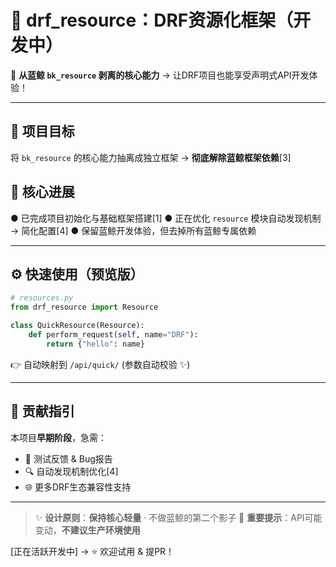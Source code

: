 # 🚧 drf_resource：DRF资源化框架（开发中）

🌟 **从蓝鲸 `bk_resource` 剥离的核心能力** → 让DRF项目也能享受声明式API开发体验！

---

## 🌱 项目目标

将 `bk_resource` 的核心能力抽离成独立框架 → **彻底解除蓝鲸框架依赖**[3]



## 🚀 核心进展

● 已完成项目初始化与基础框架搭建[1]
● 正在优化 `resource` 模块自动发现机制 → 简化配置[4]
● 保留蓝鲸开发体验，但去掉所有蓝鲸专属依赖

---

## ⚙️ 快速使用（预览版）

```python
# resources.py
from drf_resource import Resource

class QuickResource(Resource):
    def perform_request(self, name="DRF"):
        return {"hello": name}
```

👉 自动映射到 `/api/quick/` (参数自动校验 ✨)

---

## 📌 贡献指引

本项目**早期阶段**，急需：

- 🐞 测试反馈 & Bug报告
- 🔍 自动发现机制优化[4]
- 🌐 更多DRF生态兼容性支持

---

> ✨ **设计原则**：**保持核心轻量** · 不做蓝鲸的第二个影子
> 🚧 **重要提示**：API可能变动，**不建议生产环境使用**

[正在活跃开发中] → ⭐ 欢迎试用 & 提PR！